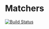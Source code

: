 # Matchers
[![Build Status](https://ci.appveyor.com/api/projects/status/github/llstudent83/matchers)](https://ci.appveyor.com/api/projects/status/github/llstudent83/matchers)
